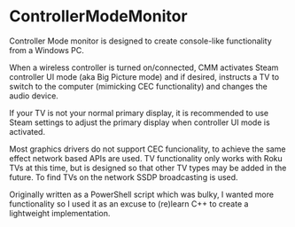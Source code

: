 # ControllerModeMonitor

Controller Mode monitor is designed to create console-like functionality from a Windows PC.

When a wireless controller is turned on/connected, CMM activates Steam controller UI mode (aka Big Picture mode) and if desired, instructs a TV to switch to the computer (mimicking CEC functionality) and changes the audio device.

If your TV is not your normal primary display, it is recommended to use Steam settings to adjust the primary display when controller UI mode is activated.

Most graphics drivers do not support CEC funcionality, to achieve the same effect network based APIs are used. TV functionality only works with Roku TVs at this time, but is designed so that other TV types may be added in the future. To find TVs on the network SSDP broadcasting is used.

Originally written as a PowerShell script which was bulky, I wanted more functionality so I used it as an excuse to (re)learn C++ to create a lightweight implementation.